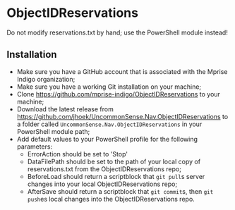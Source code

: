 # ObjectIDReservations

Do not modify reservations.txt by hand; use the PowerShell module instead!

## Installation
- Make sure you have a GitHub account that is associated with the Mprise Indigo organization;
- Make sure you have a working Git installation on your machine;
- Clone https://github.com/mprise-indigo/ObjectIDReservations to your machine;
- Download the latest release from https://github.com/jhoek/UncommonSense.Nav.ObjectIDReservations to a folder called `UncommonSense.Nav.ObjectIDReservations` in your PowerShell module path;
- Add default values to your PowerShell profile for the following parameters:
  - ErrorAction should be set to 'Stop'
  - DataFilePath should be set to the path of your local copy of reservations.txt from the ObjectIDReservations repo;
  - BeforeLoad should return a scriptblock that `git pull`s server changes into your local ObjectIDReservations repo;
  - AfterSave should return a scriptblock that `git commit`s, then `git push`es local changes into the ObjectIDReservations repo.
